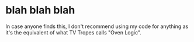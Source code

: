 # blah blah blah
In case anyone finds this, I don't recommend using my code for anything as it's the equivalent of what TV Tropes calls "Oven Logic".
